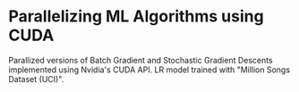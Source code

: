 # Parallelizing ML Algorithms using CUDA

Parallized versions of Batch Gradient and Stochastic Gradient Descents
implemented using Nvidia's CUDA API. LR model trained with "Million Songs
Dataset (UCI)". 
